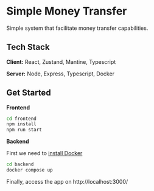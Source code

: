 
# Simple Money Transfer

Simple system that facilitate money transfer capabilities.




## Tech Stack

**Client:** React, Zustand, Mantine, Typescript

**Server:** Node, Express, Typescript, Docker


## Get Started

**Frontend**

```bash
cd frontend
npm install
npm run start
```

**Backend**

First we need to [install Docker](https://docs.docker.com/desktop/install/windows-install/)

```bash
cd backend
docker compose up
```


Finally, access the app on http://localhost:3000/